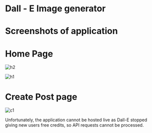﻿
# Dall - E Image generator 
# Screenshots of application

# Home Page

![h2](https://github.com/PushkarWaykole/DALLE_AI_Image_generator/assets/80080666/8d19f606-b174-4211-91b9-9f6fcf1b6296)

![h1](https://github.com/PushkarWaykole/DALLE_AI_Image_generator/assets/80080666/caae0fb0-d23f-4185-98d7-cfe4080f01b5)


# Create Post page
![c1](https://github.com/PushkarWaykole/DALLE_AI_Image_generator/assets/80080666/91da979e-ce98-4dea-a2f9-4e38d249a1b9)


Unfortunately, the application cannot be hosted live as Dall-E stopped giving new users free credits, so API requests cannot be processed.
